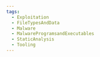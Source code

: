 ```yaml
---
tags:
  - Exploitation
  - FileTypesAndData
  - Malware
  - MalwareProgramsandExecutables
  - StaticAnalysis
  - Tooling
---
```

